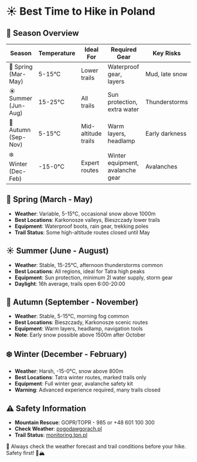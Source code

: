 # ☀️ Best Time to Hike in Poland

## 📅 Season Overview

| Season  | Temperature  | Ideal For             | Required Gear                          | Key Risks                |
|---------|-------------|----------------------|---------------------------------|-------------------------|
| 🌸 Spring (Mar-May) | 5-15°C        | Lower trails          | Waterproof gear, layers       | Mud, late snow           |
| ☀️ Summer (Jun-Aug) | 15-25°C       | All trails            | Sun protection, extra water  | Thunderstorms            |
| 🍂 Autumn (Sep-Nov) | 5-15°C        | Mid-altitude trails   | Warm layers, headlamp       | Early darkness           |
| ❄️ Winter (Dec-Feb) | -15-0°C       | Expert routes         | Winter equipment, avalanche gear | Avalanches            |

## 🌸 Spring (March - May)
- **Weather**: Variable, 5-15°C, occasional snow above 1000m
- **Best Locations**: Karkonosze valleys, Bieszczady lower trails
- **Equipment**: Waterproof boots, rain gear, trekking poles
- **Trail Status**: Some high-altitude routes closed until May

## ☀️ Summer (June - August)
- **Weather**: Stable, 15-25°C, afternoon thunderstorms common
- **Best Locations**: All regions, ideal for Tatra high peaks
- **Equipment**: Sun protection, minimum 2l water supply, storm gear
- **Daylight**: 16h average, trails open 6:00-20:00

## 🍂 Autumn (September - November)
- **Weather**: Stable, 5-15°C, morning fog common
- **Best Locations**: Bieszczady, Karkonosze scenic routes
- **Equipment**: Warm layers, headlamp, navigation tools
- **Note**: Early snow possible above 1500m after October

## ❄️ Winter (December - February)
- **Weather**: Harsh, -15-0°C, snow above 800m
- **Best Locations**: Tatra winter routes, marked trails only
- **Equipment**: Full winter gear, avalanche safety kit
- **Warning**: Advanced experience required, many trails closed

## ⚠️ Safety Information
- **Mountain Rescue**: GOPR/TOPR - 985 or +48 601 100 300
- **Check Weather**: [pogodawgorach.pl](https://www.pogodawgorach.pl)
- **Trail Status**: [monitoring.tpn.pl](https://monitoring.tpn.pl)

📝 Always check the weather forecast and trail conditions before your hike. Safety first! 🥾🏔️
